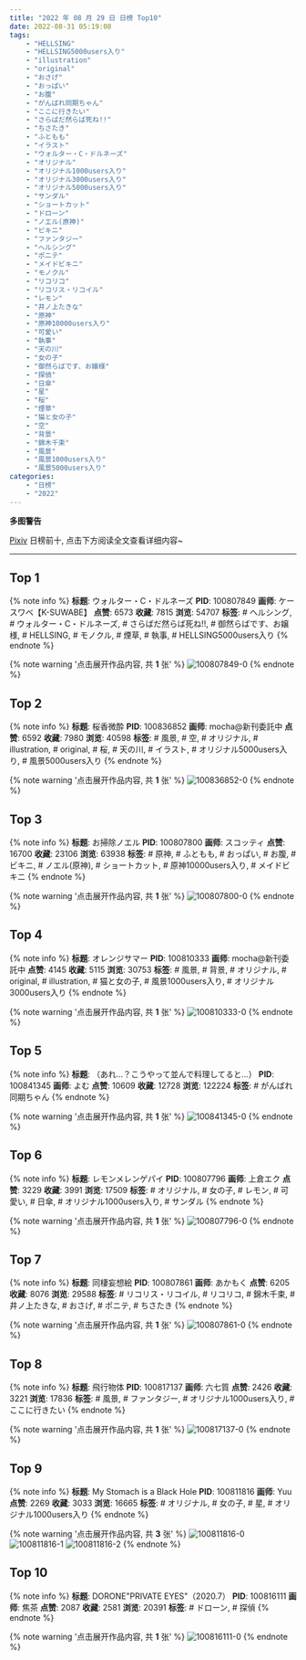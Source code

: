 ```yaml
---
title: "2022 年 08 月 29 日 日榜 Top10"
date: 2022-08-31 05:19:08
tags:
    - "HELLSING"
    - "HELLSING5000users入り"
    - "illustration"
    - "original"
    - "おさげ"
    - "おっぱい"
    - "お腹"
    - "がんばれ同期ちゃん"
    - "ここに行きたい"
    - "さらばだ然らば死ね!!"
    - "ちさたき"
    - "ふともも"
    - "イラスト"
    - "ウォルター・C・ドルネーズ"
    - "オリジナル"
    - "オリジナル1000users入り"
    - "オリジナル3000users入り"
    - "オリジナル5000users入り"
    - "サンダル"
    - "ショートカット"
    - "ドローン"
    - "ノエル(原神)"
    - "ビキニ"
    - "ファンタジー"
    - "ヘルシング"
    - "ポニテ"
    - "メイドビキニ"
    - "モノクル"
    - "リコリコ"
    - "リコリス・リコイル"
    - "レモン"
    - "井ノ上たきな"
    - "原神"
    - "原神10000users入り"
    - "可愛い"
    - "執事"
    - "天の川"
    - "女の子"
    - "御然らばです、お嬢様"
    - "探偵"
    - "日傘"
    - "星"
    - "桜"
    - "煙草"
    - "猫と女の子"
    - "空"
    - "背景"
    - "錦木千束"
    - "風景"
    - "風景1000users入り"
    - "風景5000users入り"
categories:
    - "日榜"
    - "2022"
---
```


<i class="fa fa-triangle-exclamation"></i>**多图警告**<i class="fa fa-triangle-exclamation"></i>

[Pixiv](https://www.pixiv.net/) 日榜前十, 点击下方阅读全文查看详细内容~

<!-- more -->

---

## Top 1

{% note info %}
**标题**: ウォルター・C・ドルネーズ
**PID**: 100807849 **画师**: ケースワベ【K-SUWABE】
**点赞**: 6573 **收藏**: 7815 **浏览**: 54707
**标签**: # ヘルシング, # ウォルター・C・ドルネーズ, # さらばだ然らば死ね!!, # 御然らばです、お嬢様, # HELLSING, # モノクル, # 煙草, # 執事, # HELLSING5000users入り
{% endnote %}

{% note warning '点击展开作品内容, 共 **1** 张' %}
![100807849-0](https://i.pixiv.re/img-original/img/2022/08/28/00/00/24/100807849_p0.jpg)
{% endnote %}

## Top 2

{% note info %}
**标题**: 桜香微酔
**PID**: 100836852 **画师**: mocha@新刊委託中
**点赞**: 6592 **收藏**: 7980 **浏览**: 40598
**标签**: # 風景, # 空, # オリジナル, # illustration, # original, # 桜, # 天の川, # イラスト, # オリジナル5000users入り, # 風景5000users入り
{% endnote %}

{% note warning '点击展开作品内容, 共 **1** 张' %}
![100836852-0](https://i.pixiv.re/img-original/img/2022/08/29/00/59/37/100836852_p0.png)
{% endnote %}

## Top 3

{% note info %}
**标题**: お掃除ノエル
**PID**: 100807800 **画师**: スコッティ
**点赞**: 16700 **收藏**: 23106 **浏览**: 63938
**标签**: # 原神, # ふともも, # おっぱい, # お腹, # ビキニ, # ノエル(原神), # ショートカット, # 原神10000users入り, # メイドビキニ
{% endnote %}

{% note warning '点击展开作品内容, 共 **1** 张' %}
![100807800-0](https://i.pixiv.re/img-original/img/2022/08/28/00/00/17/100807800_p0.jpg)
{% endnote %}

## Top 4

{% note info %}
**标题**: オレンジサマー
**PID**: 100810333 **画师**: mocha@新刊委託中
**点赞**: 4145 **收藏**: 5115 **浏览**: 30753
**标签**: # 風景, # 背景, # オリジナル, # original, # illustration, # 猫と女の子, # 風景1000users入り, # オリジナル3000users入り
{% endnote %}

{% note warning '点击展开作品内容, 共 **1** 张' %}
![100810333-0](https://i.pixiv.re/img-original/img/2022/08/28/01/33/58/100810333_p0.png)
{% endnote %}

## Top 5

{% note info %}
**标题**: （あれ…？こうやって並んで料理してると…）
**PID**: 100841345 **画师**: よむ
**点赞**: 10609 **收藏**: 12728 **浏览**: 122224
**标签**: # がんばれ同期ちゃん
{% endnote %}

{% note warning '点击展开作品内容, 共 **1** 张' %}
![100841345-0](https://i.pixiv.re/img-original/img/2022/08/29/08/05/34/100841345_p0.png)
{% endnote %}

## Top 6

{% note info %}
**标题**: レモンメレンゲパイ
**PID**: 100807796 **画师**: 上倉エク
**点赞**: 3229 **收藏**: 3991 **浏览**: 17509
**标签**: # オリジナル, # 女の子, # レモン, # 可愛い, # 日傘, # オリジナル1000users入り, # サンダル
{% endnote %}

{% note warning '点击展开作品内容, 共 **1** 张' %}
![100807796-0](https://i.pixiv.re/img-original/img/2022/08/28/00/00/15/100807796_p0.jpg)
{% endnote %}

## Top 7

{% note info %}
**标题**: 同棲妄想絵
**PID**: 100807861 **画师**: あかもく
**点赞**: 6205 **收藏**: 8076 **浏览**: 29588
**标签**: # リコリス・リコイル, # リコリコ, # 錦木千束, # 井ノ上たきな, # おさげ, # ポニテ, # ちさたき
{% endnote %}

{% note warning '点击展开作品内容, 共 **1** 张' %}
![100807861-0](https://i.pixiv.re/img-original/img/2022/08/28/00/00/26/100807861_p0.png)
{% endnote %}

## Top 8

{% note info %}
**标题**: 飛行物体
**PID**: 100817137 **画师**: 六七質
**点赞**: 2426 **收藏**: 3221 **浏览**: 17836
**标签**: # 風景, # ファンタジー, # オリジナル1000users入り, # ここに行きたい
{% endnote %}

{% note warning '点击展开作品内容, 共 **1** 张' %}
![100817137-0](https://i.pixiv.re/img-original/img/2022/08/28/11/23/07/100817137_p0.jpg)
{% endnote %}

## Top 9

{% note info %}
**标题**: My Stomach is a Black Hole
**PID**: 100811816 **画师**: Yuu
**点赞**: 2269 **收藏**: 3033 **浏览**: 16665
**标签**: # オリジナル, # 女の子, # 星, # オリジナル1000users入り
{% endnote %}

{% note warning '点击展开作品内容, 共 **3** 张' %}
![100811816-0](https://i.pixiv.re/img-original/img/2022/08/28/03/08/32/100811816_p0.jpg)
![100811816-1](https://i.pixiv.re/img-original/img/2022/08/28/03/08/32/100811816_p1.jpg)
![100811816-2](https://i.pixiv.re/img-original/img/2022/08/28/03/08/32/100811816_p2.jpg)
{% endnote %}

## Top 10

{% note info %}
**标题**: DORONE"PRIVATE EYES"（2020.7）
**PID**: 100816111 **画师**: 焦茶
**点赞**: 2087 **收藏**: 2581 **浏览**: 20391
**标签**: # ドローン, # 探偵
{% endnote %}

{% note warning '点击展开作品内容, 共 **1** 张' %}
![100816111-0](https://i.pixiv.re/img-original/img/2022/08/28/10/13/16/100816111_p0.jpg)
{% endnote %}
